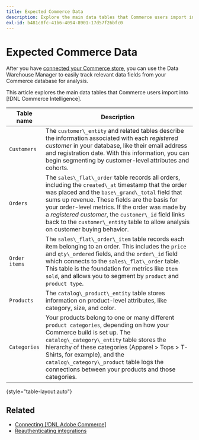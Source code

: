 ```yaml
---
title: Expected Commerce Data
description: Explore the main data tables that Commerce users import into Commerce Intelligence
exl-id: b481c8fc-41b6-4094-8901-17d57f26bfc0
---
```

# Expected Commerce Data

After you have [connected your Commerce store](../../../data-analyst/importing-data/integrations/magento.md), you can use the Data Warehouse Manager to easily track relevant data fields from your Commerce database for analysis.

This article explores the main data tables that Commerce users import into [!DNL Commerce Intelligence].

| **Table name** | **Description** |
|-----|-----|
| `Customers` | The `customer\_entity` and related tables describe the information associated with each *registered customer* in your database, like their email address and registration date. With this information, you can begin segmenting by customer-level attributes and cohorts. |
| `Orders` | The `sales\_flat\_order` table records all orders, including the `created\_at` timestamp that the order was placed and the `base\_grand\_total` field that sums up revenue. These fields are the basis for your order-level metrics. If the order was made by a *registered customer*, the `customer\_id` field links back to the  `customer\_entity` table to allow analysis on customer buying behavior. |
| `Order items` | The `sales\_flat\_order\_item` table records each item belonging to an order. This includes the `price` and `qty\_ordered` fields, and the `order\_id` field which connects to the `sales\_flat\_order` table. This table is the foundation for metrics like `Item sold`, and allows you to segment by `product` and `product type`. |
| `Products` | The `catalog\_product\_entity` table stores information on product-level attributes, like category, size, and color. |
| `Categories` | Your products belong to one or many different `product categories`, depending on how your Commerce build is set up. The `catalog\_category\_entity` table stores the hierarchy of these categories (Apparel > Tops > T-Shirts, for example), and the `catalog\_category\_product` table logs the connections between your products and those categories. |

{style="table-layout:auto"}

## Related

* [Connecting [!DNL Adobe Commerce]](../integrations/magento.md)
* [Reauthenticating integrations](https://experienceleague.adobe.com/docs/commerce-knowledge-base/kb/how-to/mbi-reauthenticating-integrations.html?lang=en)
